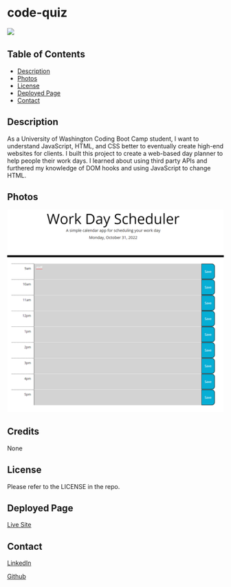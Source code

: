 # code-quiz

![](https://img.shields.io/badge/JavaScript-yellow.svg?style=for-the-badge)

## Table of Contents

-   [Description](#description)
-   [Photos](#photos)
-   [License](#license)
-   [Deployed Page](#deployed-page)
-   [Contact](#contact)

## Description

As a University of Washington Coding Boot Camp student, I want to understand JavaScript, HTML, and CSS better to eventually create high-end websites for clients. I built this project to create a web-based day planner to help people their work days. I learned about using third party APIs and furthered my knowledge of DOM hooks and using JavaScript to change HTML.

## Photos

![The splash screen presents the user with instructions and options to either start the quiz or view the current highscores.](./assets/preview.png)

## Credits

None

## License

Please refer to the LICENSE in the repo.

## Deployed Page

<a href="https://vlad-kronk.github.io/work-day-scheduler/">Live Site</a>

## Contact

<a href="https://www.linkedin.com/in/jmeyers6/" >LinkedIn</a>

<a href="https://github.com/vlad-kronk">Github</a>
